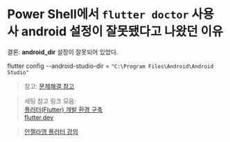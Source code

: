 # Power Shell에서 ````flutter doctor```` 사용 사 android 설정이 잘못됐다고 나왔던 이유

결론: **android_dir** 설정이 잘못되어 있었다. </br>

flutter config --android-studio-dir = ```"C:\Program Files\Android\Android Studio"```

> 참고: [문제해결 참고](https://stackoverflow.com/questions/63356096/flutter-not-detecting-android-studio/65848802)

> 세팅 참고 링크 모음: </br>
> [플러터(Flutter) 개발 환경 구축](https://brunch.co.kr/@mystoryg/114) </br>
> [flutter.dev](https://flutter.dev/docs/get-started/install)

> [안젤라영 플러터 강의](https://www.udemy.com/course/flutter-bootcamp-with-dart/learn/lecture)